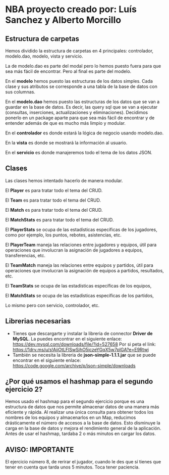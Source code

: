 # NBA proyecto creado por: Luís Sanchez y Alberto Morcillo

## Estructura de carpetas

Hemos dividido la estructura de carpetas en 4 principales: controlador, modelo.dao, modelo, vista y servicio.

La de modelo.dao es parte del modal pero lo hemos puesto fuera para que sea más fácil de encontrar. Pero al final es parte del modelo.

En el **modelo** hemos puesto las estructuras de los datos simples. Cada clase y sus atributos se corresponde a una 
tabla de la base de datos con sus columnas. 

En el **modelo.dao** hemos puesto las estructuras de los datos que se van a guardar en la base de datos.
Es decir, las query sql que se van a ejecutar (consultas, inserciones, actualizaciones y eliminaciones).
Decidimos ponerlo en un package aparte para que sea más fácil de encontrar y de entender además de que es mucho más limpio y modular.

En el **controlador** es donde estará la lógica de negocio usando modelo.dao. 

En la **vista** es donde se mostrará la información al usuario.

En el **servicio** es donde manajeremos todo el tema de los datos JSON.

## Clases

Las clases hemos intentado hacerlo de manera modular.

El **Player** es para tratar todo el tema del CRUD.

El **Team** es para tratar todo el tema del CRUD.

El **Match** es para tratar todo el tema del CRUD.

El **MatchStats** es para tratar todo el tema del CRUD.

El **PlayerStats** se ocupa de las estadísticas específicas de los jugadores,
como por ejemplo, los puntos, rebotes, asistencias, etc.

El **PlayerTeam** maneja las relaciones entre jugadores y equipos, 
útil para operaciones que involucran la asignación de jugadores a equipos, transferencias, etc.

El **TeamMatch** maneja las relaciones entre equipos y partidos,
útil para operaciones que involucran la asignación de equipos a partidos, resultados, etc.

El **TeamStats** se ocupa de las estadísticas específicas de los equipos,

El **MatchStats** se ocupa de las estadísticas específicas de los partidos,

Lo mismo pero con servicio, controlador, etc.


## Librerias necesarias
- Tienes que descargarte y instalar la libreria de connector **Driver de MySQL**. La puedes encontrar en el siguiente enlace: https://dev.mysql.com/downloads/file/?id=527658
                                                                                                          Por si peta el link:   https://1drv.ms/u/s!AiiOtLFISwSjhO5iczeYGqX5w7pIGA?e=E9Rtwj                                                 
- También se necesita la libreria de **json-simple-1.1.1.jar** que se puede encontrar en el siguiente enlace: https://code.google.com/archive/p/json-simple/downloads


## ¿Por qué usamos el hashmap para el segundo ejercicio 2?

Hemos usado el hashmap para el segundo ejercicio porque es una estructura de datos que nos permite almacenar datos de una manera más eficiente y rápida.
Al realizar una única consulta para obtener todos los nombres de los equipos y almacenarlos en un Map, reducimos drásticamente el número de accesos a la base de datos. 
Esto disminuye la carga en la base de datos y mejora el rendimiento general de la aplicación.
Antes de usar el hashmap, tardaba 2 o más minutos en cargar los datos.

## AVISO: IMPORTANTE
El ejercicio número 8, de rerirar el jugador, cuando le des que sí tienes que tener en cuenta que tarda unos 5 minutos.
Toca tener paciencia.